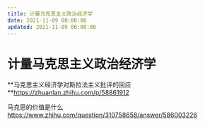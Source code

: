 ```yaml
---
title: 计量马克思主义政治经济学
date: 2021-11-09 00:00:00
updated: 2021-11-09 00:00:00
---
```


# 计量马克思主义政治经济学

**马克思主义经济学对斯拉法主义批评的回应 **https://zhuanlan.zhihu.com/p/58861912

马克思的价值是什么 https://www.zhihu.com/question/310758658/answer/586003226
